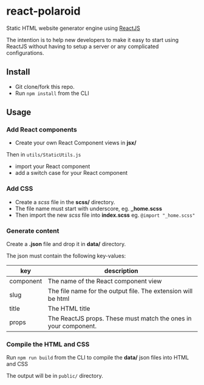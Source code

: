 # react-polaroid

Static HTML website generator engine using [ReactJS](http://reactjs.com)

The intention is to help new developers to make it easy to start using ReactJS 
without having to setup a server or any complicated configurations.

## Install

- Git clone/fork this repo.
- Run `npm install` from the CLI

## Usage

### Add React components

- Create your own React Component views in **jsx/**

Then in `utils/StaticUtils.js` 
- import your React component
- add a switch case for your React component

### Add CSS

- Create a *scss* file in the **scss/** directory.
- The file name must start with underscore, eg. **_home.scss**
- Then import the new *scss* file into **index.scss** eg. `@import "_home.scss"`

### Generate content

Create a **.json** file and drop it in **data/** directory.

The json must contain the following key-values:

key | description
--- | -----------
component | The name of the React component view
slug | The file name for the output file. The extension will be html
title | The HTML title
props | The ReactJS props. These must match the ones in your component.

### Compile the HTML and CSS

Run `npm run build` from the CLI to compile the **data/** json files into HTML and CSS

The output will be in `public/` directory.


